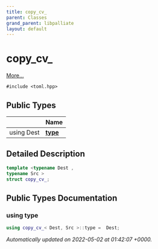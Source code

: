 ```yaml
---
title: copy_cv_
parent: Classes
grand_parent: libpalliate
layout: default
---
```


# copy_cv_



 [More...](#detailed-description)


`#include <toml.hpp>`

## Public Types

|                | Name           |
| -------------- | -------------- |
| using Dest | **[type](/libpalliate/generated/Classes/structcopy__cv__#using-type)**  |

## Detailed Description

```cpp
template <typename Dest ,
typename Src >
struct copy_cv_;
```

## Public Types Documentation

### using type

```cpp
using copy_cv_< Dest, Src >::type =  Dest;
```



_Automatically updated on 2022-05-02 at 01:42:07 +0000._
